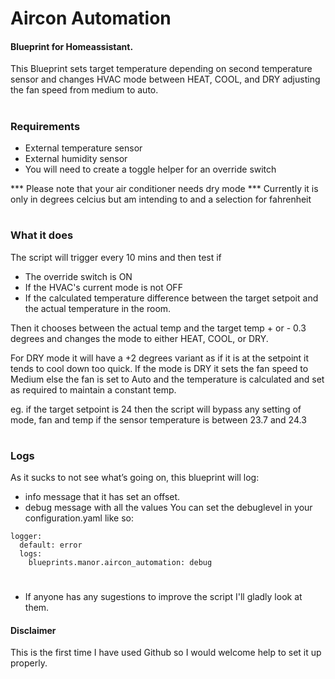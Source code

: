 # Aircon Automation
#### Blueprint for Homeassistant.

This Blueprint sets target temperature depending on second temperature sensor and changes HVAC mode between HEAT, COOL, and DRY adjusting the fan speed from medium to auto.
#
### Requirements
 - External temperature sensor
 - External humidity sensor
 - You will need to create a toggle helper for an override switch
 
 *** Please note that your air conditioner needs dry mode
 *** Currently it is only in degrees celcius but am intending to and a selection for fahrenheit
 #
 ### What it does
 
 The script will trigger every 10 mins and then test if
  * The override switch is ON
  * If the HVAC's current mode is not OFF
  * If the calculated temperature difference between the target setpoit and the actual temperature in the room.
  
  Then it chooses between the actual temp and the target temp + or - 0.3 degrees and changes the mode to either HEAT, COOL, or DRY. 
  
  For DRY mode it will have a +2 degrees variant as if it is at the setpoint it tends to cool down too quick. If the mode is DRY it sets the fan speed to Medium else the fan is set to Auto and the temperature is calculated and set as required to maintain a constant temp.
  
  eg. if the target setpoint is 24 then the script will bypass any setting of mode, fan and temp if the sensor temperature is between 23.7 and 24.3

#
### Logs
As it sucks to not see what’s going on, this blueprint will log:

* info message that it has set an offset.
* debug message with all the values
You can set the debuglevel in your configuration.yaml like so:
```
logger:
  default: error
  logs:
    blueprints.manor.aircon_automation: debug
```  

#
  * If anyone has any sugestions to improve the script I'll gladly look at them.
  
#### Disclaimer
This is the first time I have used Github so I would welcome help to set it up properly.
